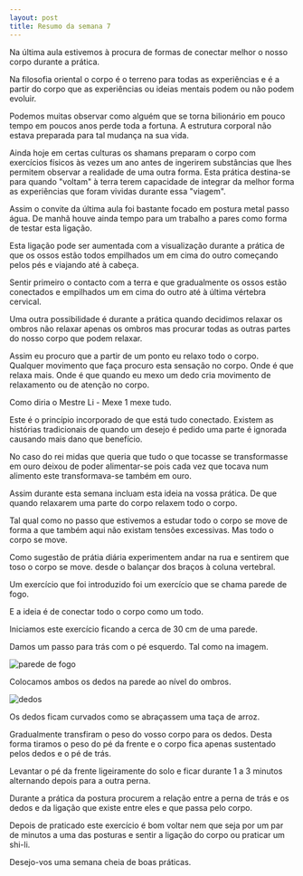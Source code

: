 ```yaml
---
layout: post
title: Resumo da semana 7
---
```


Na última aula estivemos à procura de formas de conectar melhor o nosso
corpo durante a prática. 

Na filosofia oriental o corpo é o terreno para todas as experiências
e é a partir do corpo que as experiências ou ideias mentais podem ou não
podem evoluir. 

Podemos muitas observar como alguém que se torna bilionário em pouco tempo
em poucos anos perde toda a fortuna. A estrutura corporal não estava
preparada para tal mudança na sua vida.

Ainda hoje em certas culturas os shamans preparam o corpo com exercícios
físicos às vezes um ano antes de ingerirem substâncias que lhes permitem
observar a realidade de uma outra forma. Esta prática destina-se para
quando "voltam" à terra terem capacidade de integrar da melhor forma as
experiências que foram vividas durante essa "viagem".

Assim o convite da última aula foi bastante focado em postura metal passo
água. De manhã houve ainda tempo para um trabalho a pares como forma de
testar esta ligação. 

Esta ligação pode ser aumentada com a visualização durante a prática de
que os ossos estão todos empilhados um em cima do outro começando pelos
pés e viajando até à cabeça. 

Sentir primeiro o contacto com a terra e que gradualmente os ossos estão
conectados e empilhados um em cima do outro até à última vértebra
cervical. 

Uma outra possibilidade é durante a prática quando decidimos relaxar os
ombros não relaxar apenas os ombros mas procurar todas as outras partes do
nosso corpo que podem relaxar. 

Assim eu procuro que a partir de um ponto eu relaxo todo o corpo. Qualquer
movimento que faça procuro esta sensação no corpo. Onde é que relaxa mais.
Onde é que quando eu mexo um dedo cria movimento de relaxamento ou de
atenção no corpo. 

Como diria o Mestre Li - Mexe 1 mexe tudo. 

Este é o princípio incorporado de que está tudo conectado. Existem as
histórias tradicionais de quando um desejo é pedido uma parte é ignorada
causando mais dano que benefício. 

No caso do rei midas que queria que tudo o que tocasse se transformasse em
ouro deixou de poder alimentar-se pois cada vez que tocava num alimento
este transformava-se também em ouro. 

Assim durante esta semana incluam esta ideia na vossa prática. De que
quando relaxarem uma parte do corpo relaxem todo o corpo. 

Tal qual como no passo que estivemos a estudar todo o corpo se move de
forma a que também aqui não existam tensões excessivas. Mas todo o corpo
se move.

Como sugestão de prátia diária experimentem andar na rua e sentirem que
toso o corpo se move. desde o balançar dos braços à coluna vertebral. 

Um exercício que foi introduzido foi um exercício que se chama parede de
fogo. 

E a ideia é de conectar todo o corpo como um todo. 

Iniciamos este exercício ficando a cerca de 30 cm de uma parede.

Damos um passo para trás com o pé esquerdo. Tal como na imagem. 

![parede de
fogo](https://s3-eu-west-1.amazonaws.com/ckdojo-habits/HaJAn2014/avancadas/paredefogo.jpg)

Colocamos ambos os dedos na parede ao nível do ombros.

![dedos](https://s3-eu-west-1.amazonaws.com/ckdojo-habits/HaJAn2014/avancadas/dedos.jpg)

Os dedos ficam curvados como se abraçassem uma taça de arroz. 

Gradualmente transfiram o peso do vosso corpo para os dedos. Desta forma
tiramos o peso do pé da frente e o corpo fica apenas sustentado pelos
dedos e o pé de trás. 

Levantar o pé da frente ligeiramente do solo e ficar durante 1 a 3 minutos
alternando depois para a outra perna.

Durante a prática da postura procurem a relação entre a perna de trás e os
dedos e da ligação que existe entre eles e que passa pelo corpo.  

Depois de praticado este exercício é bom voltar nem que seja por um par de
minutos a uma das posturas e sentir a ligação do corpo ou praticar um
shi-li.

Desejo-vos uma semana cheia de boas práticas.  

